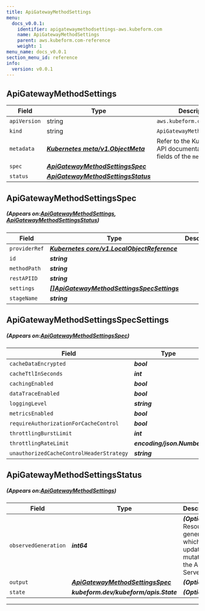 ```yaml
---
title: ApiGatewayMethodSettings
menu:
  docs_v0.0.1:
    identifier: apigatewaymethodsettings-aws.kubeform.com
    name: ApiGatewayMethodSettings
    parent: aws.kubeform.com-reference
    weight: 1
menu_name: docs_v0.0.1
section_menu_id: reference
info:
  version: v0.0.1
---
```


## ApiGatewayMethodSettings
| Field | Type | Description |
| ------ | ----- | ----------- |
| `apiVersion` | string | `aws.kubeform.com/v1alpha1` |
|    `kind` | string | `ApiGatewayMethodSettings` |
| `metadata` | ***[Kubernetes meta/v1.ObjectMeta](https://kubernetes.io/docs/reference/generated/kubernetes-api/v1.13/#objectmeta-v1-meta)***|Refer to the Kubernetes API documentation for the fields of the `metadata` field.|
| `spec` | ***[ApiGatewayMethodSettingsSpec](#ApiGatewayMethodSettingsSpec)***||
| `status` | ***[ApiGatewayMethodSettingsStatus](#ApiGatewayMethodSettingsStatus)***||
## ApiGatewayMethodSettingsSpec
##### (Appears on:[ApiGatewayMethodSettings](#ApiGatewayMethodSettings), [ApiGatewayMethodSettingsStatus](#ApiGatewayMethodSettingsStatus))
| Field | Type | Description |
| ------ | ----- | ----------- |
| `providerRef` | ***[Kubernetes core/v1.LocalObjectReference](https://kubernetes.io/docs/reference/generated/kubernetes-api/v1.13/#localobjectreference-v1-core)***||
| `id` | ***string***||
| `methodPath` | ***string***||
| `restAPIID` | ***string***||
| `settings` | ***[[]ApiGatewayMethodSettingsSpecSettings](#ApiGatewayMethodSettingsSpecSettings)***||
| `stageName` | ***string***||
## ApiGatewayMethodSettingsSpecSettings
##### (Appears on:[ApiGatewayMethodSettingsSpec](#ApiGatewayMethodSettingsSpec))
| Field | Type | Description |
| ------ | ----- | ----------- |
| `cacheDataEncrypted` | ***bool***| ***(Optional)*** |
| `cacheTtlInSeconds` | ***int***| ***(Optional)*** |
| `cachingEnabled` | ***bool***| ***(Optional)*** |
| `dataTraceEnabled` | ***bool***| ***(Optional)*** |
| `loggingLevel` | ***string***| ***(Optional)*** |
| `metricsEnabled` | ***bool***| ***(Optional)*** |
| `requireAuthorizationForCacheControl` | ***bool***| ***(Optional)*** |
| `throttlingBurstLimit` | ***int***| ***(Optional)*** |
| `throttlingRateLimit` | ***encoding/json.Number***| ***(Optional)*** |
| `unauthorizedCacheControlHeaderStrategy` | ***string***| ***(Optional)*** |
## ApiGatewayMethodSettingsStatus
##### (Appears on:[ApiGatewayMethodSettings](#ApiGatewayMethodSettings))
| Field | Type | Description |
| ------ | ----- | ----------- |
| `observedGeneration` | ***int64***| ***(Optional)*** Resource generation, which is updated on mutation by the API Server.|
| `output` | ***[ApiGatewayMethodSettingsSpec](#ApiGatewayMethodSettingsSpec)***| ***(Optional)*** |
| `state` | ***kubeform.dev/kubeform/apis.State***| ***(Optional)*** |
---
